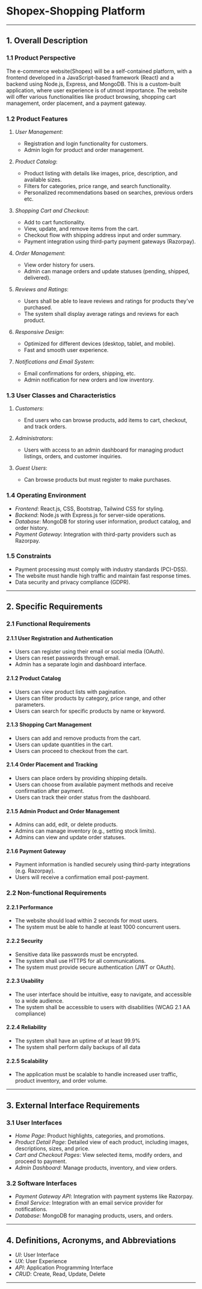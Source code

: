 # Shopex-Shopping Platform

---

## 1. Overall Description

### 1.1 Product Perspective
The e-commerce website(Shopex) will be a self-contained platform, with a frontend developed in a JavaScript-based framework (React) and a backend using Node.js, Express, and MongoDB. This is a custom-built application, where user experience is of utmost importance. The website will offer various functionalities like product browsing, shopping cart management, order placement, and a payment gateway.

### 1.2 Product Features
1. *User Management*:  
   - Registration and login functionality for customers.
   - Admin login for product and order management.

2. *Product Catalog*:  
   - Product listing with details like images, price, description, and available sizes.
   - Filters for categories, price range, and search functionality.
   - Personalized recommendations based on searches, previous orders etc.

3. *Shopping Cart and Checkout*:  
   - Add to cart functionality.
   - View, update, and remove items from the cart.
   - Checkout flow with shipping address input and order summary.
   - Payment integration using third-party payment gateways (Razorpay).

4. *Order Management*:  
   - View order history for users.
   - Admin can manage orders and update statuses (pending, shipped, delivered).

5. *Reviews and Ratings*:
   - Users shall be able to leave reviews and ratings for products they've purchased.
   - The system shall display average ratings and reviews for each product.

6. *Responsive Design*:  
   - Optimized for different devices (desktop, tablet, and mobile).
   - Fast and smooth user experience.

7. *Notifications and Email System*:  
   - Email confirmations for orders, shipping, etc.
   - Admin notification for new orders and low inventory.

### 1.3 User Classes and Characteristics
1. *Customers*:  
   - End users who can browse products, add items to cart, checkout, and track orders.
   
2. *Administrators*:  
   - Users with access to an admin dashboard for managing product listings, orders, and customer inquiries.

3. *Guest Users*:
   - Can browse products but must register to make purchases.

### 1.4 Operating Environment
- *Frontend*: React.js, CSS, Bootstrap, Tailwind CSS for styling.
- *Backend*: Node.js with Express.js for server-side operations.
- *Database*: MongoDB for storing user information, product catalog, and order history.
- *Payment Gateway*: Integration with third-party providers such as Razorpay.

### 1.5 Constraints
- Payment processing must comply with industry standards (PCI-DSS).
- The website must handle high traffic and maintain fast response times.
- Data security and privacy compliance (GDPR).

---

## 2. Specific Requirements

### 2.1 Functional Requirements

#### 2.1.1 User Registration and Authentication
- Users can register using their email or social media (OAuth).
- Users can reset passwords through email.
- Admin has a separate login and dashboard interface.

#### 2.1.2 Product Catalog
- Users can view product lists with pagination.
- Users can filter products by category, price range, and other parameters.
- Users can search for specific products by name or keyword.

#### 2.1.3 Shopping Cart Management
- Users can add and remove products from the cart.
- Users can update quantities in the cart.
- Users can proceed to checkout from the cart.

#### 2.1.4 Order Placement and Tracking
- Users can place orders by providing shipping details.
- Users can choose from available payment methods and receive confirmation after payment.
- Users can track their order status from the dashboard.

#### 2.1.5 Admin Product and Order Management
- Admins can add, edit, or delete products.
- Admins can manage inventory (e.g., setting stock limits).
- Admins can view and update order statuses.

#### 2.1.6 Payment Gateway
- Payment information is handled securely using third-party integrations (e.g. Razorpay).
- Users will receive a confirmation email post-payment.

### 2.2 Non-functional Requirements

#### 2.2.1 Performance
- The website should load within 2 seconds for most users.
- The system must be able to handle at least 1000 concurrent users.

#### 2.2.2 Security
- Sensitive data like passwords must be encrypted.
- The system shall use HTTPS for all communications.
- The system must provide secure authentication (JWT or OAuth).

#### 2.2.3 Usability
- The user interface should be intuitive, easy to navigate, and accessible to a wide audience.
- The system shall be accessible to users with disabilities (WCAG 2.1 AA compliance)

#### 2.2.4 Reliability
- The system shall have an uptime of at least 99.9%
- The system shall perform daily backups of all data

#### 2.2.5 Scalability
- The application must be scalable to handle increased user traffic, product inventory, and order volume.

---

## 3. External Interface Requirements

### 3.1 User Interfaces
- *Home Page*: Product highlights, categories, and promotions.
- *Product Detail Page*: Detailed view of each product, including images, descriptions, sizes, and price.
- *Cart and Checkout Pages*: View selected items, modify orders, and proceed to payment.
- *Admin Dashboard*: Manage products, inventory, and view orders.

### 3.2 Software Interfaces
- *Payment Gateway API*: Integration with payment systems like Razorpay.
- *Email Service*: Integration with an email service provider for notifications.
- *Database*: MongoDB for managing products, users, and orders.

---

## 4. Definitions, Acronyms, and Abbreviations
- *UI*: User Interface
- *UX*: User Experience
- *API*: Application Programming Interface
- *CRUD*: Create, Read, Update, Delete

---